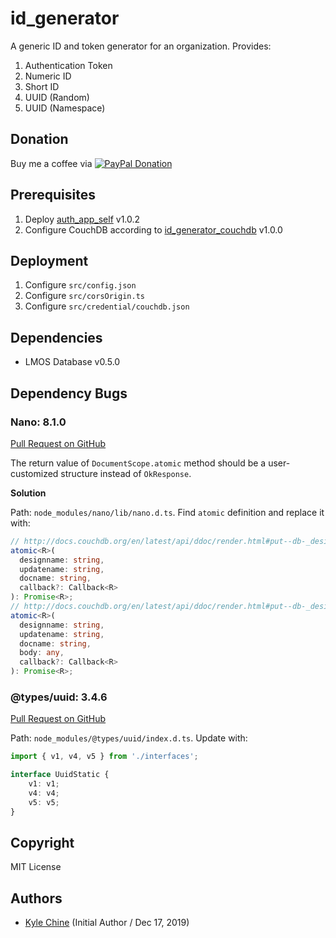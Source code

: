 # id_generator

A generic ID and token generator for an organization. Provides:

1. Authentication Token
2. Numeric ID
3. Short ID
4. UUID (Random)
5. UUID (Namespace)

## Donation

Buy me a coffee via [![PayPal Donation](https://www.paypalobjects.com/en_AU/i/btn/btn_donateCC_LG.gif)](https://www.paypal.com/cgi-bin/webscr?cmd=_donations&business=SPPJPYRY4D6WC&item_name=Give+people+an+option+to+support+my+open+source+software.&currency_code=AUD&source=url)

## Prerequisites

1. Deploy [auth_app_self](https://github.com/leismore/auth_app_self) v1.0.2
2. Configure CouchDB according to [id_generator_couchdb](https://github.com/leismore/id_generator_couchdb) v1.0.0

## Deployment

1. Configure `src/config.json`
2. Configure `src/corsOrigin.ts`
3. Configure `src/credential/couchdb.json`

## Dependencies

* LMOS Database v0.5.0

## Dependency Bugs

### Nano: 8.1.0

[Pull Request on GitHub](https://github.com/apache/couchdb-nano/pull/187)

The return value of `DocumentScope.atomic` method should be a user-customized structure instead of `OkResponse`.

**Solution**

Path: `node_modules/nano/lib/nano.d.ts`. Find `atomic` definition and replace it with:

```typescript
// http://docs.couchdb.org/en/latest/api/ddoc/render.html#put--db-_design-ddoc-_update-func-docid
atomic<R>(
  designname: string,
  updatename: string,
  docname: string,
  callback?: Callback<R>
): Promise<R>;
// http://docs.couchdb.org/en/latest/api/ddoc/render.html#put--db-_design-ddoc-_update-func-docid
atomic<R>(
  designname: string,
  updatename: string,
  docname: string,
  body: any,
  callback?: Callback<R>
): Promise<R>;
```

### @types/uuid: 3.4.6

[Pull Request on GitHub](https://github.com/DefinitelyTyped/DefinitelyTyped/pull/41061)

Path: `node_modules/@types/uuid/index.d.ts`. Update with:

```typescript
import { v1, v4, v5 } from './interfaces';

interface UuidStatic {
    v1: v1;
    v4: v4;
    v5: v5;
}
```

## Copyright

MIT License

## Authors

* [Kyle Chine](https://www.kylechine.name) (Initial Author / Dec 17, 2019)
